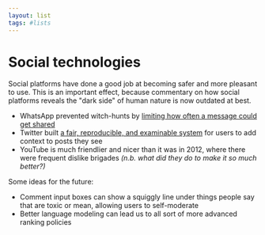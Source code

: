 ```yaml
---
layout: list
tags: #lists
---
```


# Social technologies

Social platforms have done a good job at becoming safer and more pleasant to use. This is an important effect, because commentary on how social platforms reveals the "dark side" of human nature is now outdated at best.


- WhatsApp prevented witch-hunts by [limiting how often a message could get shared](https://www.indiatoday.in/magazine/cover-story/story/20180723-death-by-whatsapp-1283429-2018-07-13)
- Twitter built [a fair, reproducible, and examinable system](https://vitalik.eth.limo/general/2023/08/16/communitynotes.html) for users to add context to posts they see
- YouTube is much friendlier and nicer than it was in 2012, where there were frequent dislike brigades _(n.b. what did they do to make it so much better?)_

Some ideas for the future:

- Comment input boxes can show a squiggly line under things people say that are toxic or mean, allowing users to self-moderate
- Better language modeling can lead us to all sort of more advanced ranking policies

